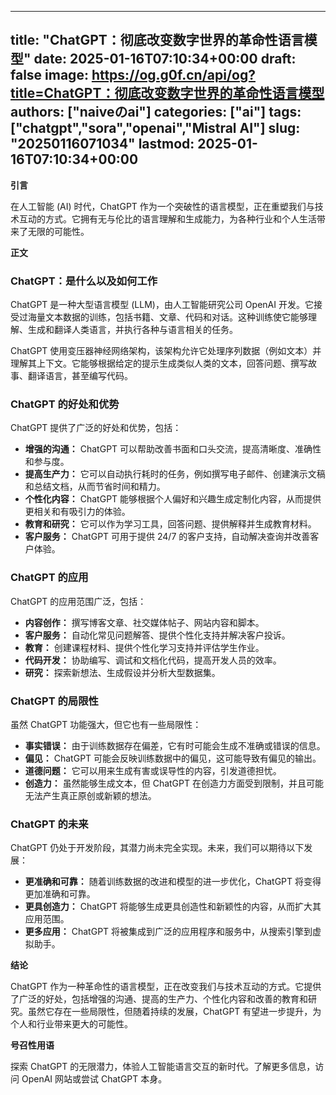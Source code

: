 
---
title: "ChatGPT：彻底改变数字世界的革命性语言模型"
date: 2025-01-16T07:10:34+00:00
draft: false
image: https://og.g0f.cn/api/og?title=ChatGPT：彻底改变数字世界的革命性语言模型
authors: ["naiveのai"]
categories: ["ai"]
tags: ["chatgpt","sora","openai","Mistral AI"]
slug: "20250116071034"
lastmod: 2025-01-16T07:10:34+00:00
---
**引言**

在人工智能 (AI) 时代，ChatGPT 作为一个突破性的语言模型，正在重塑我们与技术互动的方式。它拥有无与伦比的语言理解和生成能力，为各种行业和个人生活带来了无限的可能性。

**正文**

### ChatGPT：是什么以及如何工作

ChatGPT 是一种大型语言模型 (LLM)，由人工智能研究公司 OpenAI 开发。它接受过海量文本数据的训练，包括书籍、文章、代码和对话。这种训练使它能够理解、生成和翻译人类语言，并执行各种与语言相关的任务。

ChatGPT 使用变压器神经网络架构，该架构允许它处理序列数据（例如文本）并理解其上下文。它能够根据给定的提示生成类似人类的文本，回答问题、撰写故事、翻译语言，甚至编写代码。

### ChatGPT 的好处和优势

ChatGPT 提供了广泛的好处和优势，包括：

- **增强的沟通：** ChatGPT 可以帮助改善书面和口头交流，提高清晰度、准确性和参与度。
- **提高生产力：** 它可以自动执行耗时的任务，例如撰写电子邮件、创建演示文稿和总结文档，从而节省时间和精力。
- **个性化内容：** ChatGPT 能够根据个人偏好和兴趣生成定制化内容，从而提供更相关和有吸引力的体验。
- **教育和研究：** 它可以作为学习工具，回答问题、提供解释并生成教育材料。
- **客户服务：** ChatGPT 可用于提供 24/7 的客户支持，自动解决查询并改善客户体验。

### ChatGPT 的应用

ChatGPT 的应用范围广泛，包括：

- **内容创作：** 撰写博客文章、社交媒体帖子、网站内容和脚本。
- **客户服务：** 自动化常见问题解答、提供个性化支持并解决客户投诉。
- **教育：** 创建课程材料、提供个性化学习支持并评估学生作业。
- **代码开发：** 协助编写、调试和文档化代码，提高开发人员的效率。
- **研究：** 探索新想法、生成假设并分析大型数据集。

### ChatGPT 的局限性

虽然 ChatGPT 功能强大，但它也有一些局限性：

- **事实错误：** 由于训练数据存在偏差，它有时可能会生成不准确或错误的信息。
- **偏见：** ChatGPT 可能会反映训练数据中的偏见，这可能导致有偏见的输出。
- **道德问题：** 它可以用来生成有害或误导性的内容，引发道德担忧。
- **创造力：** 虽然能够生成文本，但 ChatGPT 在创造力方面受到限制，并且可能无法产生真正原创或新颖的想法。

### ChatGPT 的未来

ChatGPT 仍处于开发阶段，其潜力尚未完全实现。未来，我们可以期待以下发展：

- **更准确和可靠：** 随着训练数据的改进和模型的进一步优化，ChatGPT 将变得更加准确和可靠。
- **更具创造力：** ChatGPT 将能够生成更具创造性和新颖性的内容，从而扩大其应用范围。
- **更多应用：** ChatGPT 将被集成到广泛的应用程序和服务中，从搜索引擎到虚拟助手。

**结论**

ChatGPT 作为一种革命性的语言模型，正在改变我们与技术互动的方式。它提供了广泛的好处，包括增强的沟通、提高的生产力、个性化内容和改善的教育和研究。虽然它存在一些局限性，但随着持续的发展，ChatGPT 有望进一步提升，为个人和行业带来更大的可能性。

**号召性用语**

探索 ChatGPT 的无限潜力，体验人工智能语言交互的新时代。了解更多信息，访问 OpenAI 网站或尝试 ChatGPT 本身。